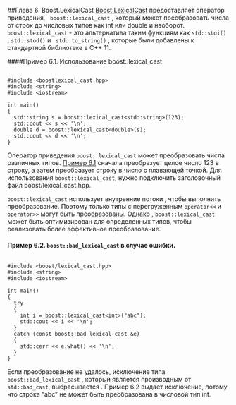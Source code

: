 ##Глава 6. Boost.LexicalCast
[Boost.LexicalCast](http://www.boost.org/doc/libs/1_62_0/doc/html/boost_lexical_cast.html) предоставляет оператор приведения, ` boost::lexical_cast`  , который может преобразовать числа от строк до числовых типов как int или double и наоборот. 
`boost::lexical_cast` - это альтернатива таким функциям как `std::stoi()` , `std::stod()`  и ` std::to_string()`  , которые были добавлены к стандартной библиотеке в C++ 11.

####Пример 6.1. Использование boost::lexical_cast

``` 

#include <boostlexical_cast.hpp>
#include <string>
#include <iostream>

int main()
{
  std::string s = boost::lexical_cast<std::string>(123);
  std::cout << s << '\n';
  double d = boost::lexical_cast<double>(s);
  std::cout << d << '\n';
}

``` 


Оператор приведения `boost::lexical_cast` может преобразовать числа различных типов. [Пример 6.1]("https://github.com/caaaptain/markdown/blob/master/%D0%93%D0%BB%D0%B0%D0%B2%D0%B0%206.md#Глава-6-boostlexicalcast") сначала преобразует целое число 123 в строку, а затем преобразует строку в число с плавающей точкой. Для использования `boost::lexical_cast`, нужно подключить заголовочный файл boost/lexical_cast.hpp.

`boost::lexical_cast` использует внутренние потоки , чтобы выполнить преобразование. Поэтому только типы с перегруженным `operator<<` и `operator>>` могут быть преобразованы. Однако , `boost::lexical_cast` может быть оптимизирован для определенных типов, чтобы реализовать более эффективное преобразование.

#### Пример 6.2. `boost::bad_lexical_cast` в случае ошибки.
```

#include <boost/lexical_cast.hpp>
#include <string>
#include <iostream>

int main()
{
  try
  {
    int i = boost::lexical_cast<int>("abc");
    std::cout << i << '\n';
  }
  catch (const boost::bad_lexical_cast &e)
  {
    std::cerr << e.what() << '\n';
  }
}

```
Если преобразование не удалось, исключение типа `boost::bad_lexical_cast` , который является производным от `std::bad_cast`, выбрасывается . Пример 6.2 выдает исключение, потому что строка “abc” не может быть преобразована в числовой тип int.
